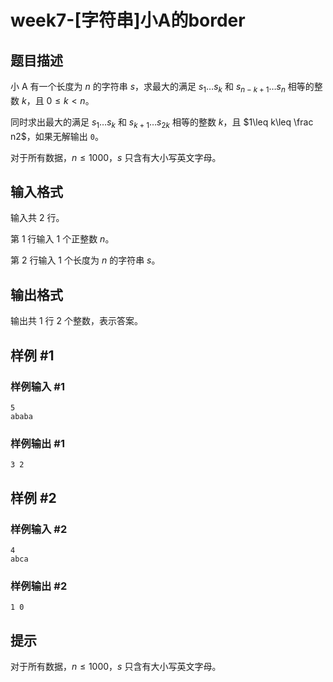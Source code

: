 # week7-[字符串]小A的border

## 题目描述

小 A 有一个长度为 $n$ 的字符串 $s$，求最大的满足 $s_1\ldots s_k$ 和 $s_{n-k+1}\ldots s_n$ 相等的整数 $k$，且 $0\leq k<n$。

同时求出最大的满足 $s_1\ldots s_k$ 和 $s_{k+1}\ldots s_{2k}$ 相等的整数 $k$，且 $1\leq k\leq \frac n2$，如果无解输出 `0`。

对于所有数据，$n\leq 1000$，$s$ 只含有大小写英文字母。

## 输入格式

输入共 $2$ 行。

第 $1$ 行输入 $1$ 个正整数 $n$。

第 $2$ 行输入 $1$ 个长度为 $n$ 的字符串 $s$。

## 输出格式

输出共 $1$ 行 $2$ 个整数，表示答案。

## 样例 #1

### 样例输入 #1

```
5
ababa
```

### 样例输出 #1

```
3 2
```

## 样例 #2

### 样例输入 #2

```
4
abca
```

### 样例输出 #2

```
1 0
```

## 提示

对于所有数据，$n\leq 1000$，$s$ 只含有大小写英文字母。